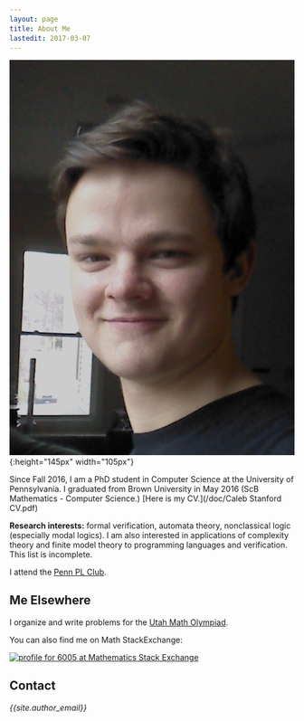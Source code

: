 ```yaml
---
layout: page
title: About Me
lastedit: 2017-03-07
---
```


![me](/img/face.jpg){:height="145px" width="105px"}

Since Fall 2016, I am a PhD student in Computer Science at the University of Pennsylvania.
I graduated from Brown University in May 2016 (ScB Mathematics - Computer Science.)
[Here is my CV.](/doc/Caleb Stanford CV.pdf)

**Research interests:** formal verification, automata theory, nonclassical logic (especially modal logics). I am also interested in applications of complexity theory and finite model theory to programming languages and verification. This list is incomplete.

I attend the [Penn PL Club](http://www.cis.upenn.edu/~plclub/).

## Me Elsewhere

I organize and write problems for the [Utah Math Olympiad](http://www.utmath.org).

You can also find me on Math StackExchange:

<a href="http://math.stackexchange.com/users/68107/6005">
	<img src="http://math.stackexchange.com/users/flair/68107.png?theme=dark" width="208" height="58" alt="profile for 6005 at Mathematics Stack Exchange" title="profile for 6005 at Mathematics Stack Exchange">
</a>
<!-- <a href="http://stackexchange.com/users/2323749">
	<img src="http://stackexchange.com/users/flair/2323749.png?theme=dark" width="208" height="58" alt="profile for 6005 on Stack Exchange" title="profile for 6005 on Stack Exchange">
</a> -->

## Contact

<section>
    <address>
        <i class="icon-mail"></i> {{site.author_email}}
    </address>
</section>
